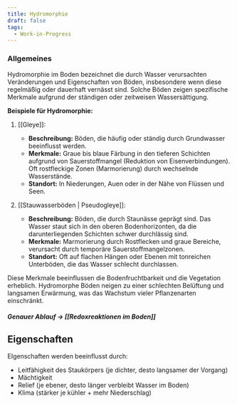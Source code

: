 ```yaml
---
title: Hydromorphie
draft: false
tags:
  - Work-in-Progress
---
```

### Allgemeines
Hydromorphie im Boden bezeichnet die durch Wasser verursachten Veränderungen und Eigenschaften von Böden, insbesondere wenn diese regelmäßig oder dauerhaft vernässt sind. Solche Böden zeigen spezifische Merkmale aufgrund der ständigen oder zeitweisen Wassersättigung.

**Beispiele für Hydromorphie:**

1. [[Gleye]]:
    
    - **Beschreibung:** Böden, die häufig oder ständig durch Grundwasser beeinflusst werden.
    - **Merkmale:** Graue bis blaue Färbung in den tieferen Schichten aufgrund von Sauerstoffmangel (Reduktion von Eisenverbindungen). Oft rostfleckige Zonen (Marmorierung) durch wechselnde Wasserstände.
    - **Standort:** In Niederungen, Auen oder in der Nähe von Flüssen und Seen.
2. [[Stauwasserböden | Pseudogleye]]:
    
    - **Beschreibung:** Böden, die durch Staunässe geprägt sind. Das Wasser staut sich in den oberen Bodenhorizonten, da die darunterliegenden Schichten schwer durchlässig sind.
    - **Merkmale:** Marmorierung durch Rostflecken und graue Bereiche, verursacht durch temporäre Sauerstoffmangelzonen.
    - **Standort:** Oft auf flachen Hängen oder Ebenen mit tonreichen Unterböden, die das Wasser schlecht durchlassen.

Diese Merkmale beeinflussen die Bodenfruchtbarkeit und die Vegetation erheblich. Hydromorphe Böden neigen zu einer schlechten Belüftung und langsamen Erwärmung, was das Wachstum vieler Pflanzenarten einschränkt.

##### Genauer Ablauf -> [[Redoxreaktionen im Boden]]
## Eigenschaften
EIgenschaften werden beeinflusst durch:
- Leitfähigkeit des Staukörpers (je dichter, desto langsamer der Vorgang)
- Mächtigkeit
- Relief (je ebener, desto länger verbleibt Wasser im Boden)
- Klima (stärker je kühler + mehr Niederschlag)
